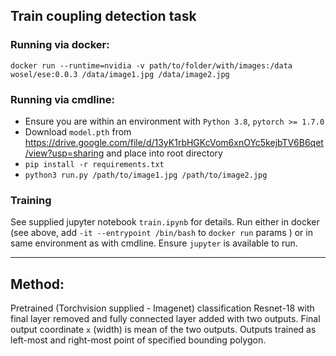 ## Train coupling detection task

### Running via docker:
`docker run --runtime=nvidia -v path/to/folder/with/images:/data wosel/ese:0.0.3 /data/image1.jpg /data/image2.jpg`

### Running via cmdline:

 - Ensure you are within an environment with `Python 3.8`, `pytorch >= 1.7.0`
 - Download `model.pth` from https://drive.google.com/file/d/13yK1rbHGKcVom6xnOYc5kejbTV6B6qet/view?usp=sharing and place into root directory
 - `pip install -r requirements.txt`
 - `python3 run.py /path/to/image1.jpg /path/to/image2.jpg`

### Training 
See supplied jupyter notebook `train.ipynb` for details. Run either in docker (see above, add `-it --entrypoint /bin/bash` to `docker run` params ) or in same environment as with cmdline. Ensure `jupyter` is available to run.


________________

## Method:

Pretrained (Torchvision supplied - Imagenet) classification Resnet-18 with final layer removed and fully connected layer added with two outputs. Final output coordinate `x` (width) is mean of the two outputs. 
Outputs trained as left-most and right-most point of specified bounding polygon. 



